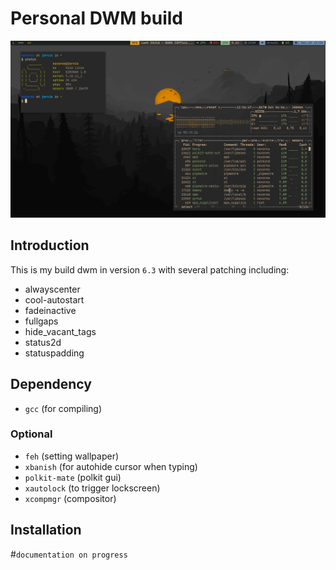 # Personal DWM build
![screenshot](screenshot/screenshot.png) 
## Introduction
This is my build dwm in version `6.3` with several patching including:
- alwayscenter
- cool-autostart
- fadeinactive
- fullgaps
- hide_vacant_tags
- status2d
- statuspadding
## Dependency
- `gcc` (for compiling)
### Optional 
- `feh` (setting wallpaper)
- `xbanish` (for autohide cursor when typing)
- `polkit-mate` (polkit gui)
-  `xautolock` (to trigger lockscreen)
- `xcompmgr` (compositor)
## Installation

#`documentation on progress`

